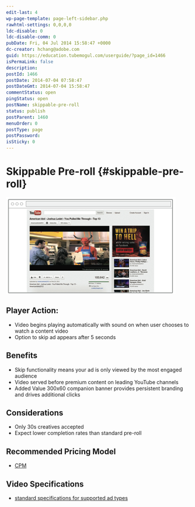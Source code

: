 ```yaml
---
edit-last: 4
wp-page-template: page-left-sidebar.php
rawhtml-settings: 0,0,0,0
ldc-disable: 0
ldc-disable-comm: 0
pubDate: Fri, 04 Jul 2014 15:58:47 +0000
dc-creator: hchang@adobe.com
guid: https://education.tubemogul.com/userguide/?page_id=1466
isPermaLink: false
description: 
postId: 1466
postDate: 2014-07-04 07:58:47
postDateGmt: 2014-07-04 15:58:47
commentStatus: open
pingStatus: open
postName: skippable-pre-roll
status: publish
postParent: 1460
menuOrder: 0
postType: page
postPassword: 
isSticky: 0
---
```


# Skippable Pre-roll {#skippable-pre-roll}

[ ![Skippable Pre-roll](assets/skippable-pre-roll.png)](assets/skippable-pre-roll.png)
  
## Player Action:

* Video begins playing automatically with sound on when user chooses to watch a content video
* Option to skip ad appears after 5 seconds

## Benefits

* Skip functionality means your ad is only viewed by the most engaged audience
* Video served before premium content on leading YouTube channels
* Added Value 300x60 companion banner provides persistent branding and drives additional clicks

## Considerations

* Only 30s creatives accepted
* Expect lower completion rates than standard pre-roll

## Recommended Pricing Model

* [CPM](../../../../dsp/planning/ad-formats/performance-pricing.md)

## Video Specifications

* [standard specifications for supported ad types](https://www.tubemogul.com/ad-specs/)
